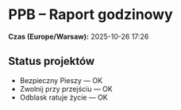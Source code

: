 # PPB – Raport godzinowy
**Czas (Europe/Warsaw):** 2025-10-26 17:26

## Status projektów
- Bezpieczny Pieszy — OK
- Zwolnij przy przejściu — OK
- Odblask ratuje życie — OK

